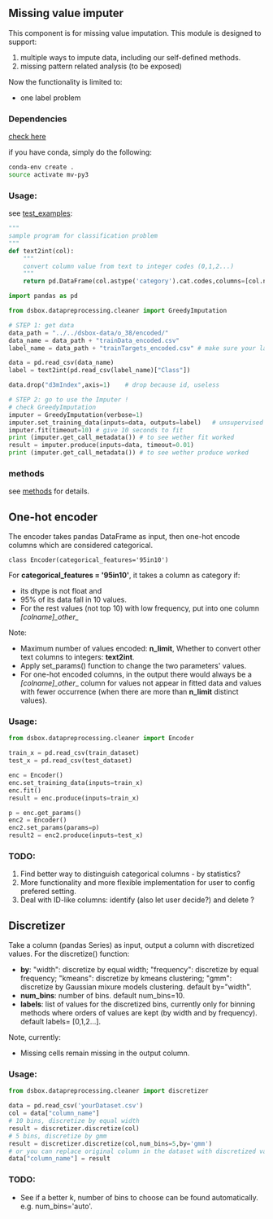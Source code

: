 ## Missing value imputer
This component is for missing value imputation. This module is designed to support:

1. multiple ways to impute data, including our self-defined methods.
2. missing pattern related analysis (to be exposed)

Now the functionality is limited to:

* one label problem

### Dependencies
[check here](environment_py3.yml)

if you have conda, simply do the following:

```sh
conda-env create .
source activate mv-py3
```

### Usage:
see [test_examples](./test_examples):

```python
"""
sample program for classification problem
"""
def text2int(col):
    """
    convert column value from text to integer codes (0,1,2...)
    """
    return pd.DataFrame(col.astype('category').cat.codes,columns=[col.name])

import pandas as pd

from dsbox.datapreprocessing.cleaner import GreedyImputation

# STEP 1: get data
data_path = "../../dsbox-data/o_38/encoded/"
data_name = data_path + "trainData_encoded.csv"
label_name = data_path + "trainTargets_encoded.csv" # make sure your label target is in the second column of this file

data = pd.read_csv(data_name)
label = text2int(pd.read_csv(label_name)["Class"])

data.drop("d3mIndex",axis=1)    # drop because id, useless

# STEP 2: go to use the Imputer !
# check GreedyImputation
imputer = GreedyImputation(verbose=1)
imputer.set_training_data(inputs=data, outputs=label)	# unsupervised
imputer.fit(timeout=10)	# give 10 seconds to fit
print (imputer.get_call_metadata())	# to see wether fit worked
result = imputer.produce(inputs=data, timeout=0.01)
print (imputer.get_call_metadata())	# to see wether produce worked

```



### methods
see [methods](methods.md) for details.

## One-hot encoder
The encoder takes pandas DataFrame as input, then one-hot encode columns which are considered categorical. 

```
class Encoder(categorical_features='95in10')
```

For **categorical_features = '95in10'**, it takes a column as category if:
* its dtype is not float and
* 95% of its data fall in 10 values.
* For the rest values (not top 10) with low frequency, put into one column _[colname]\_other\__

Note: 
* Maximum number of values encoded: **n_limit**, Whether to convert other text columns to integers: **text2int**.
* Apply set_params() function to change the two parameters' values. 
* For one-hot encoded columns, in the output there would always be a _[colname]\_other__ column for values not appear in fitted data and values with fewer occurrence (when there are more than **n_limit** distinct values).


### Usage:
```python
from dsbox.datapreprocessing.cleaner import Encoder

train_x = pd.read_csv(train_dataset)
test_x = pd.read_csv(test_dataset)

enc = Encoder()
enc.set_training_data(inputs=train_x)
enc.fit()
result = enc.produce(inputs=train_x)

p = enc.get_params()
enc2 = Encoder()
enc2.set_params(params=p)
result2 = enc2.produce(inputs=test_x)
```

### TODO:
1. Find better way to distinguish categorical columns - by statistics?
2. More functionality and more flexible implementation for user to config prefered setting.
3. Deal with ID-like columns: identify (also let user decide?) and delete ? 


## Discretizer
Take a column (pandas Series) as input, output a column with discretized values. For the discretize() function:
* **by**: "width": discretize by equal width; "frequency": discretize by equal frequency; "kmeans": discretize by kmeans clustering; "gmm": discretize by Gaussian mixure models clustering. default by="width".
* **num_bins**: number of bins. default num_bins=10.
* **labels**: list of values for the discretized bins, currently only for binning methods where orders of values are kept (by width and by frequency). default labels= [0,1,2...].


Note, currently: 
* Missing cells remain missing in the output column.

### Usage:
```python
from dsbox.datapreprocessing.cleaner import discretizer

data = pd.read_csv('yourDataset.csv')
col = data["column_name"]
# 10 bins, discretize by equal width
result = discretizer.discretize(col)
# 5 bins, discretize by gmm
result = discretizer.discretize(col,num_bins=5,by='gmm')
# or you can replace original column in the dataset with discretized values
data["column_name"] = result

```

### TODO:
- See if a better k, number of bins to choose can be found automatically. e.g. num_bins='auto'.



